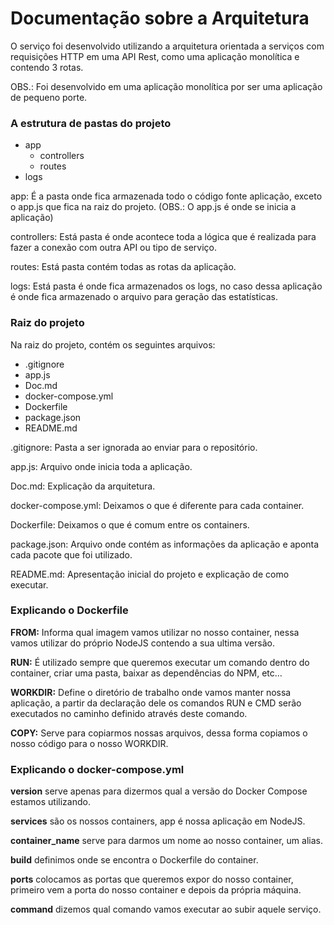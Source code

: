 # Documentação sobre a Arquitetura

O serviço foi desenvolvido utilizando a arquitetura orientada a serviços com requisições HTTP em uma API Rest, como uma aplicação monolítica e contendo 3 rotas.

OBS.: Foi desenvolvido em uma aplicação monolítica por ser uma aplicação de pequeno porte.

### A estrutura de pastas do projeto

* app
    * controllers
    * routes
* logs

app: É a pasta onde fica armazenada todo o código fonte aplicação, exceto o app.js que fica na raiz do projeto. (OBS.: O app.js é onde se inicia a aplicação)

controllers: Está pasta é onde acontece toda a lógica que é realizada para fazer a conexão com outra API ou tipo de serviço.

routes: Está pasta contém todas as rotas da aplicação.

logs: Está pasta é onde fica armazenados os logs, no caso dessa aplicação é onde fica armazenado o arquivo para geração das estatísticas.

### Raiz do projeto

Na raiz do projeto, contém os seguintes arquivos:

* .gitignore
* app.js
* Doc.md
* docker-compose.yml
* Dockerfile
* package.json
* README.md

.gitignore: Pasta a ser ignorada ao enviar para o repositório.

app.js: Arquivo onde inicia toda a aplicação.

Doc.md: Explicação da arquitetura.

docker-compose.yml: Deixamos o que é diferente para cada container.

Dockerfile: Deixamos o que é comum entre os containers.

package.json: Arquivo onde contém as informações da aplicação e aponta cada pacote que foi utilizado.

README.md: Apresentação inicial do projeto e explicação de como executar.


### Explicando o Dockerfile

**FROM:** Informa qual imagem vamos utilizar no nosso container, nessa vamos utilizar do próprio NodeJS contendo a sua ultima versão.

**RUN:** É utilizado sempre que queremos executar um comando dentro do container, criar uma pasta, baixar as dependências do NPM, etc…

**WORKDIR:** Define o diretório de trabalho onde vamos manter nossa aplicação, a partir da declaração dele os comandos RUN e CMD serão executados no caminho definido através deste comando.

**COPY:** Serve para copiarmos nossas arquivos, dessa forma copiamos o nosso código para o nosso WORKDIR.

### Explicando o docker-compose.yml

**version** serve apenas para dizermos qual a versão do Docker Compose estamos utilizando.

**services** são os nossos containers, app é nossa aplicação em NodeJS.

**container_name** serve para darmos um nome ao nosso container, um alias.

**build** definimos onde se encontra o Dockerfile do container.

**ports** colocamos as portas que queremos expor do nosso container, primeiro vem a porta do nosso container e depois da própria máquina.

**command** dizemos qual comando vamos executar ao subir aquele serviço.